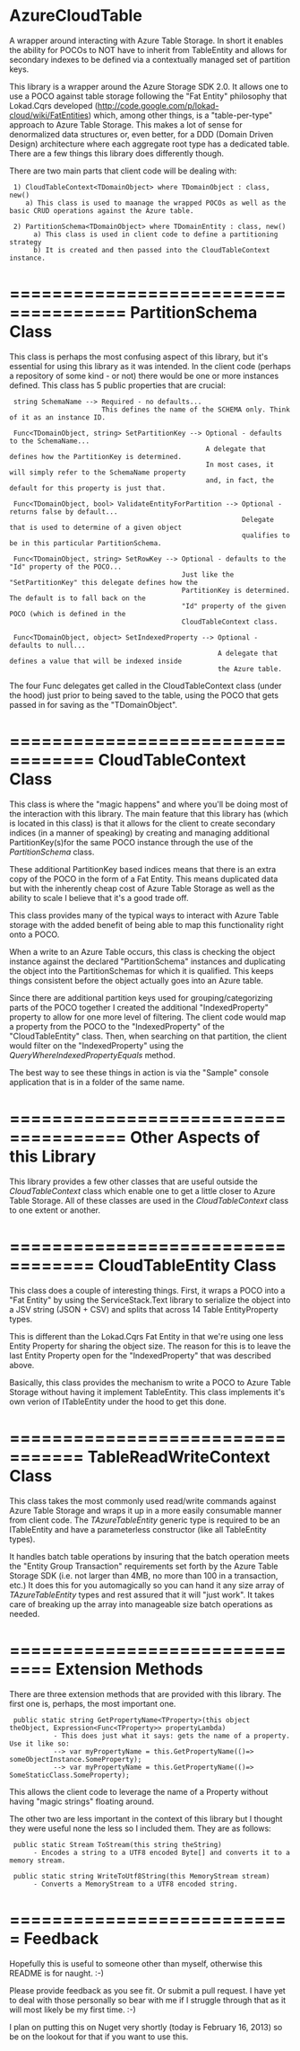 
AzureCloudTable
===============

A wrapper around interacting with Azure Table Storage. In short it enables the ability for POCOs to NOT have to inherit from TableEntity and allows for secondary indexes to be defined via a contextually managed set of partition keys.

This library is a wrapper around the Azure Storage SDK 2.0. It allows one to use a POCO against table storage following the "Fat Entity" philosophy that Lokad.Cqrs developed (http://code.google.com/p/lokad-cloud/wiki/FatEntities) which, among other things, is a "table-per-type" approach to Azure Table Storage. This makes a lot of sense for denormalized data structures or, even better, for a DDD (Domain Driven Design) architecture where each aggregate root type has a dedicated table. There are a few things this library does differently though.

There are two main parts that client code will be dealing with:

     1) CloudTableContext<TDomainObject> where TDomainObject : class, new()
        a) This class is used to maanage the wrapped POCOs as well as the basic CRUD operations against the Azure table.
        
     2) PartitionSchema<TDomainObject> where TDomainEntity : class, new()
          a) This class is used in client code to define a partitioning strategy
          b) It is created and then passed into the CloudTableContext instance.

=====================================
PartitionSchema<TDomainObject> Class
=====================================

This class is perhaps the most confusing aspect of this library, but it's essential for using this library as it was intended. In the client code (perhaps a repository of some kind - or not) there would be one or more instances defined. This class has 5 public properties that are crucial:
     
     string SchemaName --> Required - no defaults...
                           This defines the name of the SCHEMA only. Think of it as an instance ID.
     
     Func<TDomainObject, string> SetPartitionKey --> Optional - defaults to the SchemaName...
                                                     A delegate that defines how the PartitionKey is determined.
                                                     In most cases, it will simply refer to the SchemaName property
                                                     and, in fact, the default for this property is just that.
                                                     
     Func<TDomainObject, bool> ValidateEntityForPartition --> Optional - returns false by default...
                                                              Delegate that is used to determine of a given object
                                                              qualifies to be in this particular PartitionSchema.
                                                              
     Func<TDomainObject, string> SetRowKey --> Optional - defaults to the "Id" property of the POCO...
                                               Just like the "SetPartitionKey" this delegate defines how the 
                                               PartitionKey is determined. The default is to fall back on the 
                                               "Id" property of the given POCO (which is defined in the
                                               CloudTableContext class.
                                               
     Func<TDomainObject, object> SetIndexedProperty --> Optional - defaults to null...
                                                        A delegate that defines a value that will be indexed inside
                                                        the Azure table.
                                                        
The four Func delegates get called in the CloudTableContext class (under the hood) just prior to being saved to the table, using the POCO that gets passed in for saving as the "TDomainObject".

==================================
CloudTableContext<TDomainEntity> Class
==================================
This class is where the "magic happens" and where you'll be doing most of the interaction with this library. The main feature that this library has (which is located in this class) is that it allows for the client to create secondary indices (in a manner of speaking) by creating and managing additional PartitionKey(s)for the same POCO instance through the use of the *PartitionSchema* class. 

These additional PartitionKey based indices means that there is an extra copy of the POCO in the form of a Fat Entity. This means duplicated data but with the inherently cheap cost of Azure Table Storage as well as the ability to scale I believe that it's a good trade off. 

This class provides many of the typical ways to interact with Azure Table storage with the added benefit of being able to map this functionality right onto a POCO. 

When a write to an Azure Table occurs, this class is checking the object instance against the declared "PartitionSchema" instances and duplicating the object into the PartitionSchemas for which it is qualified. This keeps things consistent before the object actually goes into an Azure table. 

Since there are additional partition keys used for grouping/categorizing parts of the POCO together I created the additional "IndexedProperty" property to allow for one more level of filtering. The client code would map a property from the POCO to the "IndexedProperty" of the "CloudTableEntity<TDomainObject>" class. Then, when searching on that partition, the client would filter on the "IndexedProperty" using the *QueryWhereIndexedPropertyEquals* method.

The best way to see these things in action is via the "Sample" console application that is in a folder of the same name.

=====================================
Other Aspects of this Library
=====================================
This library provides a few other classes that are useful outside the *CloudTableContext* class which enable one to get a little closer to Azure Table Storage. All of these classes are used in the *CloudTableContext* class to one extent or another.

==================================
CloudTableEntity<TDomainObject> Class
==================================
This class does a couple of interesting things. First, it wraps a POCO into a "Fat Entity" by using the ServiceStack.Text library to serialize the object into a JSV string (JSON + CSV) and splits that across 14 Table EntityProperty types. 

This is different than the Lokad.Cqrs Fat Entity in that we're using one less Entity Property for sharing the object size. The reason for this is to leave the last Entity Property open for the "IndexedProperty" that was described above.

Basically, this class provides the mechanism to write a POCO to Azure Table Storage without having it implement TableEntity. This class implements it's own verion of ITableEntity under the hood to get this done.

=================================
TableReadWriteContext<TAzureTableEntity> Class
=================================
This class takes the most commonly used read/write commands against Azure Table Storage and wraps it up in a more easily consumable manner from client code. The *TAzureTableEntity* generic type is required to be an ITableEntity and have a parameterless constructor (like all TableEntity types). 

It handles batch table operations by insuring that the batch operation meets the "Entity Group Transaction" requirements set forth by the Azure Table Storage SDK (i.e. not larger than 4MB, no more than 100 in a transaction, etc.) It does this for you automagically so you can hand it any size array of *TAzureTableEntity* types and rest assured that it will "just work". It takes care of breaking up the array into manageable size batch operations as needed. 

==============================
Extension Methods
==============================
There are three extension methods that are provided with this library. The first one is, perhaps, the most important one.

     public static string GetPropertyName<TProperty>(this object theObject, Expression<Func<TProperty>> propertyLambda)
               - This does just what it says: gets the name of a property. Use it like so:
               --> var myPropertyName = this.GetPropertyName(()=> someObjectInstance.SomeProperty);
               --> var myPropertyName = this.GetPropertyName(()=> SomeStaticClass.SomeProperty);
               
This allows the client code to leverage the name of a Property without having "magic strings" floating around.

The other two are less important in the context of this library but I thought they were useful none the less so I included them. They are as follows:

     public static Stream ToStream(this string theString)
          - Encodes a string to a UTF8 encoded Byte[] and converts it to a memory stream.
     
     public static string WriteToUtf8String(this MemoryStream stream)
          - Converts a MemoryStream to a UTF8 encoded string.
          
          
===========================
Feedback
===========================
Hopefully this is useful to someone other than myself, otherwise this README is for naught. :-)

Please provide feedback as you see fit. Or submit a pull request. I have yet to deal with those personally so bear with me if I struggle through that as it will most likely be my first time. :-)
               
I plan on putting this on Nuget very shortly (today is February 16, 2013) so be on the lookout for that if you want to use this.



